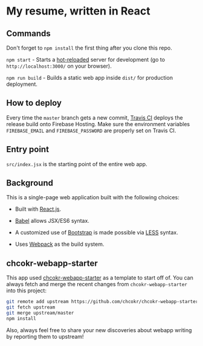 # My resume, written in React

## Commands

Don't forget to `npm install` the first thing after you clone this repo.

`npm start` - Starts a
[hot-reloaded](https://gaearon.github.io/react-hot-loader/) server for
development (go to `http://localhost:3000/` on your browser).

`npm run build` - Builds a static web app inside `dist/` for production
deployment.

## How to deploy

Every time the `master` branch gets a new commit, [Travis
CI](https://travis-ci.org) deploys the release build onto Firebase Hosting.
Make sure the environment variables `FIREBASE_EMAIL` and `FIREBASE_PASSWORD` are
properly set on Travis CI.

## Entry point

`src/index.jsx` is the starting point of the entire web app.

## Background

This is a single-page web application built with the following choices:

-   Built with [React.js](https://facebook.github.io/react/).

-   [Babel](https://babeljs.io) allows JSX/ES6 syntax.

-   A customized use of [Bootstrap](https://getbootstrap.com) is made possible
via [LESS](http://lesscss.org) syntax.

-   Uses [Webpack](https://webpack.github.io) as the build system.

## chcokr-webapp-starter

This app used
[chcokr-webapp-starter](https://github.com/chcokr/chcokr-webapp-starter) as a
template to start off of.
You can always fetch and merge the recent changes from `chcokr-webapp-starter`
into this project:

```bash
git remote add upstream https://github.com/chcokr/chcokr-webapp-starter.git
git fetch upstream
git merge upstream/master
npm install
```

Also, always feel free to share your new discoveries about webapp writing by
reporting them to upstream!
